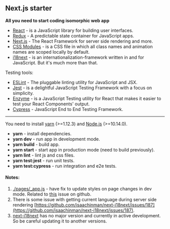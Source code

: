 ## Next.js starter

__All you need to start coding isomorphic web app__

* [React](https://reactjs.org/docs/getting-started.html) - is a JavaScript library for building user interfaces.
* [Redux](https://redux.js.org/) - A predictable state container for JavaScript apps.
* [Next.js](https://nextjs.org/) - The React Framework for server side rendering and more.
* [CSS Modules](https://github.com/css-modules/css-modules) - is a CSS file in which all class names and animation names are scoped locally by default.
* [i18next](https://www.i18next.com/) - is an internationalization-framework written in and for JavaScript. But it's much more than that.


Testing tools:
* [ESLint](https://eslint.org/) - The pluggable linting utility for JavaScript and JSX.
* [Jest](https://jestjs.io/) - is a delightful JavaScript Testing Framework with a focus on simplicity.
* [Enzyme](https://airbnb.io/enzyme/) - is a JavaScript Testing utility for React that makes it easier to test your React Components' output.
* [Cypress](https://www.cypress.io/) - JavaScript End to End Testing Framework.

---

You need to install [yarn](https://yarnpkg.com/) (>=1.12.3) and [Node.js](https://nodejs.org/) (>=10.14.0).

* __yarn__ - install dependencies.
* __yarn dev__ - run app in development mode.
* __yarn build__ - build app.
* __yarn start__ - start app in production mode (need to build previously).
* __yarn lint__ - lint js and css files.
* __yarn test:jest__ - run unit tests.
* __yarn test:cypress__ - run integration and e2e tests.

#### Notes:
1. [./pages/_app.js](./pages/_app.js) - have fix to update styles on page changes in dev mode. Related to [this](https://github.com/zeit/next-plugins/issues/282) issue on github.
2. There is some issue with getting current language during server side rendering [https://github.com/isaachinman/next-i18next/issues/187](https://github.com/isaachinman/next-i18next/issues/187).
3. [next-i18next](https://github.com/isaachinman/next-i18next/issues/187) has no major version and currently in active development. So be careful updating it to another versions.